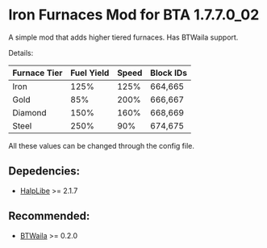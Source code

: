 # Iron Furnaces Mod for BTA 1.7.7.0_02

A simple mod that adds higher tiered furnaces.
Has BTWaila support.


Details: 

| Furnace Tier | Fuel Yield | Speed | Block IDs|
| ------------ | ---------- | ----- | -------- |
| Iron         | 125%       | 125%  | 664,665  |
| Gold         | 85%        | 200%  | 666,667  |
| Diamond      | 150%       | 160%  | 668,669  |
| Steel        | 250%       | 90%   | 674,675  |

All these values can be changed through the config file.


## Depedencies:
- [HalpLibe](https://github.com/Turnip-Labs/bta-halplibe) >= 2.1.7

## Recommended:
- [BTWaila](https://github.com/ToufouMaster/BTWaila) >= 0.2.0

